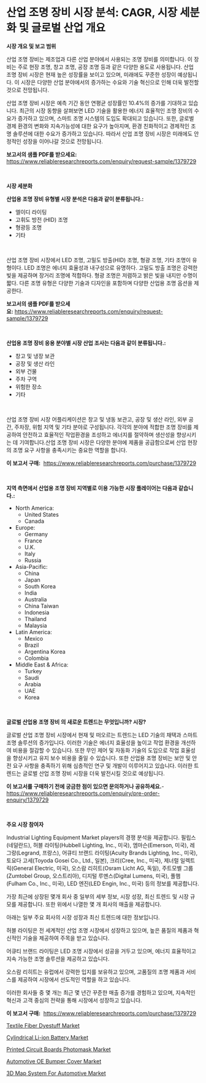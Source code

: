 <p><h1>산업 조명 장비 시장 분석: CAGR, 시장 세분화 및 글로벌 산업 개요</h1></p><p><strong>시장 개요 및 보고 범위</strong></p>
<p><p>산업 조명 장비는 제조업과 다른 산업 분야에서 사용되는 조명 장비를 의미합니다. 이 장비는 주로 현장 조명, 창고 조명, 공장 조명 등과 같은 다양한 용도로 사용됩니다. 산업 조명 장비 시장은 현재 높은 성장률을 보이고 있으며, 미래에도 꾸준한 성장이 예상됩니다. 이 시장은 다양한 산업 분야에서의 증가하는 수요와 기술 혁신으로 인해 더욱 발전할 것으로 전망됩니다. </p><p>산업 조명 장비 시장은 예측 기간 동안 연평균 성장률인 10.4%의 증가를 기대하고 있습니다. 최근의 시장 동향을 살펴보면 LED 기술을 활용한 에너지 효율적인 조명 장비의 수요가 증가하고 있으며, 스마트 조명 시스템의 도입도 확대되고 있습니다. 또한, 글로벌 경제 환경의 변화와 지속가능성에 대한 요구가 높아지며, 환경 친화적이고 경제적인 조명 솔루션에 대한 수요가 증가하고 있습니다. 따라서 산업 조명 장비 시장은 미래에도 안정적인 성장을 이어나갈 것으로 전망됩니다.</p></p>
<p><strong>보고서의 샘플 PDF를 받으세요:</strong> <a href="https://www.reliableresearchreports.com/enquiry/request-sample/1379729">https://www.reliableresearchreports.com/enquiry/request-sample/1379729</a></p>
<p>&nbsp;</p>
<p><strong>시장 세분화</strong></p>
<p><strong>산업용 조명 장비 유형별 시장 분석은 다음과 같이 분류됩니다.:</strong></p>
<p><ul><li>엘이디 라이팅</li><li>고휘도 방전 (HID) 조명</li><li>형광등 조명</li><li>기타</li></ul></p>
<p>&nbsp;</p>
<p><p>산업 조명 장비 시장에서 LED 조명, 고밀도 방출(HID) 조명, 형광 조명, 기타 조명이 유형이다. LED 조명은 에너지 효율성과 내구성으로 유명하다. 고밀도 방출 조명은 강력한 빛을 제공하며 장거리 조명에 적합하다. 형광 조명은 저렴하고 밝은 빛을 내지만 수명이 짧다. 다른 조명 유형은 다양한 기술과 디자인을 포함하며 다양한 산업용 조명 옵션을 제공한다.</p></p>
<p><strong>보고서의 샘플 PDF를 받으세요:</strong>&nbsp;<a href="https://www.reliableresearchreports.com/enquiry/request-sample/1379729">https://www.reliableresearchreports.com/enquiry/request-sample/1379729</a></p>
<p>&nbsp;</p>
<p><strong> 산업용 조명 장비 응용 분야별 시장 산업 조사는 다음과 같이 분류됩니다.:</strong></p>
<p><ul><li>창고 및 냉장 보관</li><li>공장 및 생산 라인</li><li>외부 건물</li><li>주차 구역</li><li>위험한 장소</li><li>기타</li></ul></p>
<p>&nbsp;</p>
<p><p>산업 조명 장비 시장 어플리케이션은 창고 및 냉동 보관고, 공장 및 생산 라인, 외부 공간, 주차장, 위험 지역 및 기타 분야로 구성됩니다. 각각의 분야에 적합한 조명 장비를 제공하여 안전하고 효율적인 작업환경을 조성하고 에너지를 절약하며 생산성을 향상시키는 데 기여합니다.산업 조명 장비 시장은 다양한 분야에 제품을 공급함으로써 산업 현장의 조명 요구 사항을 충족시키는 중요한 역할을 합니다.</p></p>
<p><strong>이 보고서 구매:</strong>&nbsp; <a href="https://www.reliableresearchreports.com/purchase/1379729">https://www.reliableresearchreports.com/purchase/1379729</a></p>
<p>&nbsp;</p>
<p><strong>지역 측면에서 산업용 조명 장비 지역별로 이용 가능한 시장 플레이어는 다음과 같습니다.:</strong></p>
<p><ul>
    <li>
        North America:
        <ul>
            <li>United States</li>
            <li>Canada</li>
        </ul>
    </li>
    <li>
        Europe:
        <ul>
            <li>Germany</li>
            <li>France</li>
            <li>U.K.</li>
            <li>Italy</li>
            <li>Russia</li>
        </ul>
    </li>
    <li>
        Asia-Pacific:
        <ul>
            <li>China</li>
            <li>Japan</li>
            <li>South Korea</li>
            <li>India</li>
            <li>Australia</li>
            <li>China Taiwan</li>
            <li>Indonesia</li>
            <li>Thailand</li>
            <li>Malaysia</li>
        </ul>
    </li>
    <li>
        Latin America:
        <ul>
            <li>Mexico</li>
            <li>Brazil</li>
            <li>Argentina Korea</li>
            <li>Colombia</li>
        </ul>
    </li>
    <li>
        Middle East & Africa:
        <ul>
            <li>Turkey</li>
            <li>Saudi</li>
            <li>Arabia</li>
            <li>UAE</li>
            <li>Korea</li>
        </ul>
    </li>
    </ul></p>
<p>&nbsp;</p>
<p><strong>글로벌 산업용 조명 장비 의 새로운 트렌드는 무엇입니까? 시장?</strong></p>
<p><p>글로벌 산업 조명 장비 시장에서 현재 및 떠오르는 트렌드는 LED 기술의 채택과 스마트 조명 솔루션의 증가입니다. 이러한 기술은 에너지 효율성을 높이고 작업 환경을 개선하여 비용을 절감할 수 있습니다. 또한 무인 제어 및 자동화 기술의 도입으로 작업 효율성을 향상시키고 유지 보수 비용을 줄일 수 있습니다. 또한 산업용 조명 장비는 보안 및 안전 요구 사항을 충족하기 위해 심층적인 연구 및 개발이 이루어지고 있습니다. 이러한 트렌드는 글로벌 산업 조명 장비 시장을 더욱 발전시킬 것으로 예상됩니다.</p></p>
<p><strong>이 보고서를 구매하기 전에 궁금한 점이 있으면 문의하거나 공유하세요.</strong>- <a href="https://www.reliableresearchreports.com/enquiry/pre-order-enquiry/1379729">https://www.reliableresearchreports.com/enquiry/pre-order-enquiry/1379729</a></p>
<p>&nbsp;</p>
<p><strong>주요 시장 참여자</strong></p>
<p><p>Industrial Lighting Equipment Market players의 경쟁 분석을 제공합니다. 필립스(네덜란드), 허블 라이팅(Hubbell Lighting, Inc., 미국), 엠마슨(Emerson, 미국), 레그랑(Legrand, 프랑스), 어큐티 브랜드 라이팅(Acuity Brands Lighting, Inc., 미국), 토요다 고세(Toyoda Gosei Co., Ltd., 일본), 크리(Cree, Inc., 미국), 제너럴 일렉트릭(General Electric, 미국), 오스람 리히트(Osram Licht AG, 독일), 주트모벨 그룹(Zumtobel Group, 오스트리아), 디지털 루멘스(Digital Lumens, 미국), 풀햄(Fulham Co., Inc., 미국), LED 엔진(LED Engin, Inc., 미국) 등의 정보를 제공합니다.</p><p>가장 최근에 상장된 몇개 회사 중 일부의 세부 정보, 시장 성장, 최신 트렌드 및 시장 규모를 제공합니다. 또한 위에서 나열한 몇 개 회사의 매출을 제공합니다.</p><p>아래는 일부 주요 회사의 시장 성장과 최신 트렌드에 대한 정보입니다.</p><p>허블 라이팅은 전 세계적인 산업 조명 시장에서 성장하고 있으며, 높은 품질의 제품과 혁신적인 기술을 제공하여 주목을 받고 있습니다.</p><p>어큐티 브랜드 라이팅은 LED 조명 시장에서 성공을 거두고 있으며, 에너지 효율적이고 지속 가능한 조명 솔루션을 제공하고 있습니다.</p><p>오스람 리히트는 유럽에서 강력한 입지를 보유하고 있으며, 고품질의 조명 제품과 서비스를 제공하여 시장에서 선도적인 역할을 하고 있습니다.</p><p>이러한 회사들 중 몇 개는 최근 몇 년간 꾸준한 매출 증가를 경험하고 있으며, 지속적인 혁신과 고객 중심의 전략을 통해 시장에서 성장하고 있습니다.</p></p>
<p><strong>이 보고서 구매:</strong>&nbsp;&nbsp;<a href="https://www.reliableresearchreports.com/purchase/1379729">https://www.reliableresearchreports.com/purchase/1379729</a></p>
<p><p><a href="https://simplistic-meeting-7ee.notion.site/Textile-Fiber-Dyestuff-Market-Challenges-Opportunities-and-Growth-Drivers-and-Major-Market-Player-6cbcbbe358204ab39d3329ea26b4580c">Textile Fiber Dyestuff Market</a></p><p><a href="https://eight-handstand-8fb.notion.site/Cylindrical-Li-ion-Battery-Market-Size-Share-Trends-Analysis-Report-By-Material-By-Type-By-End--d3f3fbec8db540578258cb2ecd7610ef">Cylindrical Li-ion Battery Market</a></p><p><a href="https://github.com/Glendatilghmankmgz0rbhwpy/Market-Research-Report-List-1/blob/main/printed-circuit-boards-photomask-market.md">Printed Circuit Boards Photomask Market</a></p><p><a href="https://view.publitas.com/reportprime-1/insights-into-automotive-oe-bumper-cover-market-size-analysing-market-share-trends-and-growth-from-2024-to-2031/">Automotive OE Bumper Cover Market</a></p><p><a href="https://view.publitas.com/reportprime-1/3d-map-system-for-automotive-market-share-market-new-trends-analysis-report-by-type-by-application-by-end-use-by-region-and-segment-forecasts-2024-2031/">3D Map System For Automotive Market</a></p></p>
